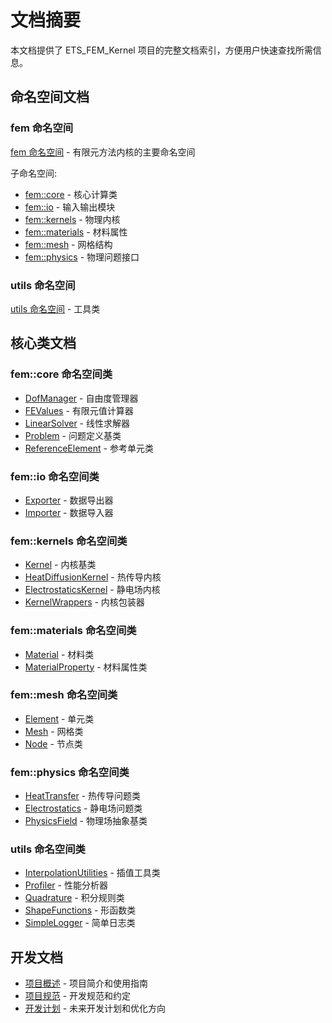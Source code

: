 # 文档摘要

本文档提供了 ETS_FEM_Kernel 项目的完整文档索引，方便用户快速查找所需信息。

## 命名空间文档

### fem 命名空间
[fem 命名空间](fem/README.md) - 有限元方法内核的主要命名空间

子命名空间:
- [fem::core](fem/core/README.md) - 核心计算类
- [fem::io](fem/io/README.md) - 输入输出模块
- [fem::kernels](fem/kernels/README.md) - 物理内核
- [fem::materials](fem/materials/README.md) - 材料属性
- [fem::mesh](fem/mesh/README.md) - 网格结构
- [fem::physics](fem/physics/README.md) - 物理问题接口

### utils 命名空间
[utils 命名空间](utils/README.md) - 工具类

## 核心类文档

### fem::core 命名空间类

- [DofManager](fem/core/classes/DofManager.md) - 自由度管理器
- [FEValues](fem/core/classes/FEValues.md) - 有限元值计算器
- [LinearSolver](fem/core/classes/LinearSolver.md) - 线性求解器
- [Problem](fem/core/classes/Problem.md) - 问题定义基类
- [ReferenceElement](fem/core/classes/ReferenceElement.md) - 参考单元类

### fem::io 命名空间类

- [Exporter](fem/io/classes/Exporter.md) - 数据导出器
- [Importer](fem/io/classes/Importer.md) - 数据导入器

### fem::kernels 命名空间类

- [Kernel](fem/kernels/classes/Kernel.md) - 内核基类
- [HeatDiffusionKernel](fem/kernels/classes/HeatDiffusionKernel.md) - 热传导内核
- [ElectrostaticsKernel](fem/kernels/classes/ElectrostaticsKernel.md) - 静电场内核
- [KernelWrappers](fem/kernels/classes/KernelWrappers.md) - 内核包装器

### fem::materials 命名空间类

- [Material](fem/materials/classes/Material.md) - 材料类
- [MaterialProperty](fem/materials/classes/MaterialProperty.md) - 材料属性类

### fem::mesh 命名空间类

- [Element](fem/mesh/classes/Element.md) - 单元类
- [Mesh](fem/mesh/classes/Mesh.md) - 网格类
- [Node](fem/mesh/classes/Node.md) - 节点类

### fem::physics 命名空间类

- [HeatTransfer](fem/physics/classes/HeatTransfer.md) - 热传导问题类
- [Electrostatics](fem/physics/classes/Electrostatics.md) - 静电场问题类
- [PhysicsField](fem/physics/classes/PhysicsField.md) - 物理场抽象基类

### utils 命名空间类

- [InterpolationUtilities](utils/classes/InterpolationUtilities.md) - 插值工具类
- [Profiler](utils/classes/Profiler.md) - 性能分析器
- [Quadrature](utils/classes/Quadrature.md) - 积分规则类
- [ShapeFunctions](utils/classes/ShapeFunctions.md) - 形函数类
- [SimpleLogger](utils/classes/SimpleLogger.md) - 简单日志类

## 开发文档

- [项目概述](../README.md) - 项目简介和使用指南
- [项目规范](../PROMPT.md) - 开发规范和约定
- [开发计划](../PLAN.md) - 未来开发计划和优化方向